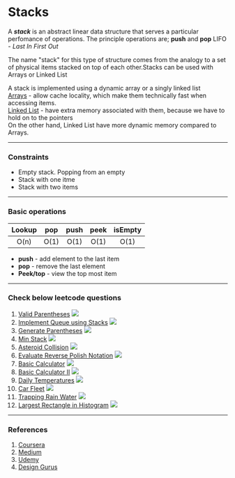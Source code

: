 # Stacks
A _**stack**_ is an abstract linear data structure that serves a particular perfomance of operations. The principle operations are; **push** and **pop**
LIFO - _Last In First Out_

The name "stack" for this type of structure comes from the analogy to a set of physical items stacked on top of each other.Stacks can be used with Arrays or Linked List

A stack is implemented using a dynamic array or a singly linked list <br>
<a href='../arrays'>Arrays</a> - allow cache locality, which make them technically fast when accessing items.<br><a href='../linked-lists'>Linked List</a> - have extra memory associated with them, because we have to hold on to the pointers<br>
On the other hand, Linked List have more dynamic memory compared to Arrays.

<hr>

### Constraints
* Empty stack. Popping from an empty
* Stack with one itme
* Stack with two items

<hr>

### Basic operations

| Lookup |  pop | push | peek | isEmpty |
|:------:|:----:|:----:|:----:|:-------:|
|  O(n)  | O(1) | O(1) | O(1) |   O(1)  |

  * **push** - add element to the last item
  * **pop** - remove the last element
  * **Peek/top** - view the top most item

<hr>

### Check below leetcode questions
  1. [Valid Parentheses](https://leetcode.com/problems/valid-parentheses/) ![](https://img.shields.io/static/v1?label=&message=Easy&color=darkgreen)
  2. [Implement Queue using Stacks](https://leetcode.com/problems/implement-queue-using-stacks/) ![](https://img.shields.io/static/v1?label=&message=Easy&color=darkgreen) 
  3. [Generate Parentheses](https://leetcode.com/problems/implement-queue-using-stacks/) ![](https://img.shields.io/static/v1?label=&message=Medium&color=orange) 
  4. [Min Stack](https://leetcode.com/problems/min-stack/) ![](https://img.shields.io/static/v1?label=&message=Medium&color=orange) 
  5. [Asteroid Collision](https://leetcode.com/problems/asteroid-collision/) ![](https://img.shields.io/static/v1?label=&message=Medium&color=orange) 
  6. [Evaluate Reverse Polish Notation](https://leetcode.com/problems/evaluate-reverse-polish-notation/) ![](https://img.shields.io/static/v1?label=&message=Medium&color=orange) 
  7. [Basic Calculator](https://leetcode.com/problems/basic-calculator/) ![](https://img.shields.io/static/v1?label=&message=Hard&color=darkred)
  8. [Basic Calculator II](https://leetcode.com/problems/basic-calculator-ii/) ![](https://img.shields.io/static/v1?label=&message=Medium&color=orange) 
  9. [Daily Temperatures](https://leetcode.com/problems/daily-temperatures/) ![](https://img.shields.io/static/v1?label=&message=Medium&color=orange) 
  10. [Car Fleet](https://leetcode.com/problems/car-fleet/) ![](https://img.shields.io/static/v1?label=&message=Medium&color=orange) 
  10. [Trapping Rain Water](https://leetcode.com/problems/trapping-rain-water/) ![](https://img.shields.io/static/v1?label=&message=Hard&color=darkred) 
  11. [Largest Rectangle in Histogram](https://leetcode.com/problems/largest-rectangle-in-histogram/) ![](https://img.shields.io/static/v1?label=&message=Hard&color=darkred) 

<hr>

  ### References
  1. [Coursera](https://www.coursera.org/lecture/data-structures/stacks-UdKzQ)
  2. [ Medium ](https://medium.com/basecs/stacks-and-overflows-dbcf7854dc67)
  3. [Udemy](https://www.udemy.com/course/master-the-coding-interview-data-structures-algorithms/?LSNPUBID=PPkX79%2Fc*b0&ranEAID=PPkX79%2Fc*b0&ranMID=39197&ranSiteID=PPkX79_c.b0-atM3WydGzI4qHE90fKPzHg&utm_medium=udemyads&utm_source=aff-campaign)
  4. [Design Gurus](https://designgurus.org/course/grokking-the-coding-interview)